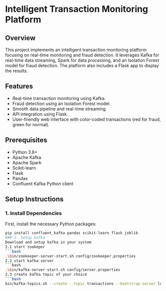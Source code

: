 # Intelligent Transaction Monitoring Platform

## Overview
This project implements an intelligent transaction monitoring platform focusing on real-time monitoring and fraud detection. It leverages Kafka for real-time data streaming, Spark for data processing, and an Isolation Forest model for fraud detection. The platform also includes a Flask app to display the results.

## Features
- Real-time transaction monitoring using Kafka.
- Fraud detection using an Isolation Forest model.
- Smooth data pipeline and real-time streaming.
- API integration using Flask.
- User-friendly web interface with color-coded transactions (red for fraud, green for normal).

## Prerequisites
- Python 3.8+
- Apache Kafka
- Apache Spark
- Scikit-learn
- Flask
- Pandas
- Confluent Kafka Python client

## Setup Instructions

### 1. Install Dependencies
First, install the necessary Python packages:
```bash
pip install confluent_kafka pandas scikit-learn flask joblib
### 2. Setup kafka
Download and setup kafka in your system
2.1 start zookeper
```bash
.\bin/zookeeper-server-start.sh config/zookeeper.properties
2.2 start kafka server
```bash
.\bin/kafka-server-start.sh config/server.properties
2.3 create kafka topic of your choice
```bash
bin/kafka-topics.sh --create --topic transactions --bootstrap-server localhost:9092 --partitions 1 --replication-factor 1

